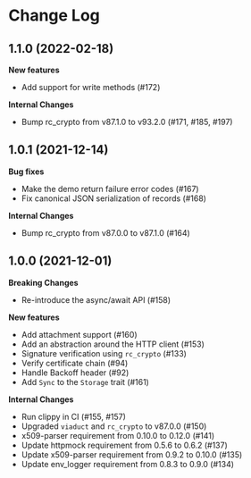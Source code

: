 # Change Log

## 1.1.0 (2022-02-18)

**New features**
- Add support for write methods (#172)

**Internal Changes**
- Bump rc_crypto from v87.1.0 to v93.2.0 (#171, #185, #197)

## 1.0.1 (2021-12-14)

**Bug fixes**
- Make the demo return failure error codes (#167)
- Fix canonical JSON serialization of records (#168)

**Internal Changes**
- Bump rc_crypto from v87.0.0 to v87.1.0 (#164)


## 1.0.0 (2021-12-01)

**Breaking Changes**
- Re-introduce the async/await API (#158)

**New features**
- Add attachment support (#160)
- Add an abstraction around the HTTP client (#153)
- Signature verification using `rc_crypto` (#133)
- Verify certificate chain (#94)
- Handle Backoff header (#92)
- Add `Sync` to the `Storage` trait (#161)

**Internal Changes**
- Run clippy in CI (#155, #157)
- Upgraded `viaduct` and `rc_crypto` to v87.0.0 (#150)
- x509-parser requirement from 0.10.0 to 0.12.0 (#141)
- Update httpmock requirement from 0.5.6 to 0.6.2 (#137)
- Update x509-parser requirement from 0.9.2 to 0.10.0 (#135)
- Update env_logger requirement from 0.8.3 to 0.9.0 (#134)
